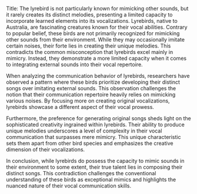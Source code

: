 Title: The lyrebird is not particularly known for mimicking other sounds, but it rarely creates its distinct melodies, presenting a limited capacity to incorporate learned elements into its vocalizations.
Lyrebirds, native to Australia, are fascinating creatures known for their vocal abilities. Contrary to popular belief, these birds are not primarily recognized for mimicking other sounds from their environment. While they may occasionally imitate certain noises, their forte lies in creating their unique melodies. This contradicts the common misconception that lyrebirds excel mainly in mimicry. Instead, they demonstrate a more limited capacity when it comes to integrating external sounds into their vocal repertoire.

When analyzing the communication behavior of lyrebirds, researchers have observed a pattern where these birds prioritize developing their distinct songs over imitating external sounds. This observation challenges the notion that their communication repertoire heavily relies on mimicking various noises. By focusing more on creating original vocalizations, lyrebirds showcase a different aspect of their vocal prowess.

Furthermore, the preference for generating original songs sheds light on the sophisticated creativity ingrained within lyrebirds. Their ability to produce unique melodies underscores a level of complexity in their vocal communication that surpasses mere mimicry. This unique characteristic sets them apart from other bird species and emphasizes the creative dimension of their vocalizations.

In conclusion, while lyrebirds do possess the capacity to mimic sounds in their environment to some extent, their true talent lies in composing their distinct songs. This contradiction challenges the conventional understanding of these birds as exceptional mimics and highlights the nuanced nature of their vocal communication skills.